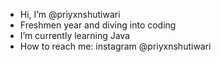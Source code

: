 - Hi, I’m @priyxnshutiwari
- Freshmen year and diving into coding
- I’m currently learning Java
-  How to reach me: instagram @priyxnshutiwari
<!---
priyxnshutiwari/priyxnshutiwari is a ✨ special ✨ repository because its `README.md` (this file) appears on your GitHub profile.
You can click the Preview link to take a look at your changes.
--->
